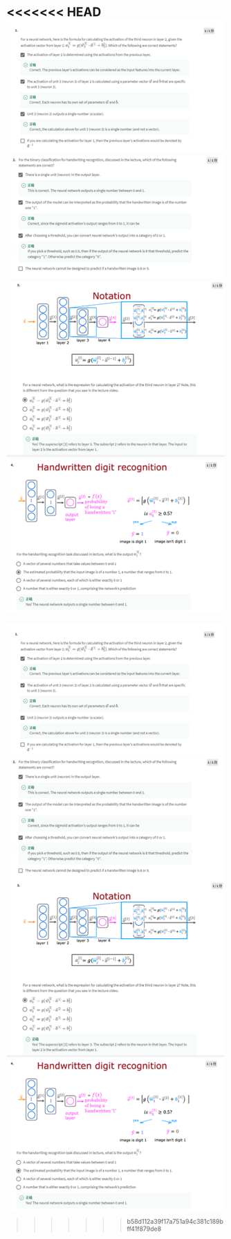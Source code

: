 <<<<<<< HEAD
![pic](1.png)
![pic](2.png)
![pic](3.png)
![pic](4.png)
=======
![pic](1.png)
![pic](2.png)
![pic](3.png)
![pic](4.png)
>>>>>>> b58d112a39f17a751a94c381c189bff41f879de8
